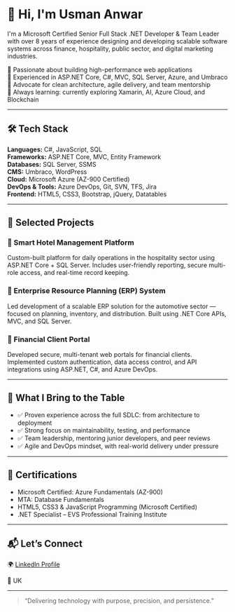 # 👋 Hi, I'm Usman Anwar

I'm a Microsoft Certified Senior Full Stack .NET Developer & Team Leader with over 8 years of experience designing and developing scalable software systems across finance, hospitality, public sector, and digital marketing industries.

🔹 Passionate about building high-performance web applications  
🔹 Experienced in ASP.NET Core, C#, MVC, SQL Server, Azure, and Umbraco  
🔹 Advocate for clean architecture, agile delivery, and team mentorship  
🔹 Always learning: currently exploring Xamarin, AI, Azure Cloud, and Blockchain

---

## 🛠 Tech Stack
**Languages:** C#, JavaScript, SQL  
**Frameworks:** ASP.NET Core, MVC, Entity Framework  
**Databases:** SQL Server, SSMS  
**CMS:** Umbraco, WordPress  
**Cloud:** Microsoft Azure (AZ-900 Certified)  
**DevOps & Tools:** Azure DevOps, Git, SVN, TFS, Jira  
**Frontend:** HTML5, CSS3, Bootstrap, jQuery, Datatables

---

## 💼 Selected Projects

### 🔹 Smart Hotel Management Platform  
Custom-built platform for daily operations in the hospitality sector using ASP.NET Core + SQL Server. Includes user-friendly reporting, secure multi-role access, and real-time record keeping.

### 🔹 Enterprise Resource Planning (ERP) System  
Led development of a scalable ERP solution for the automotive sector — focused on planning, inventory, and distribution. Built using .NET Core APIs, MVC, and SQL Server.

### 🔹 Financial Client Portal  
Developed secure, multi-tenant web portals for financial clients. Implemented custom authentication, data access control, and API integrations using ASP.NET, C#, and Azure DevOps.

---

## 🎯 What I Bring to the Table

- ✅ Proven experience across the full SDLC: from architecture to deployment
- ✅ Strong focus on maintainability, testing, and performance
- ✅ Team leadership, mentoring junior developers, and peer reviews
- ✅ Agile and DevOps mindset, with real-world delivery under pressure

---

## 📜 Certifications

- Microsoft Certified: Azure Fundamentals (AZ-900)  
- MTA: Database Fundamentals  
- HTML5, CSS3 & JavaScript Programming (Microsoft Certified)  
- .NET Specialist – EVS Professional Training Institute

---

## 📬 Let’s Connect

🌍 <a href="https://www.linkedin.com/in/usman-anwar-se/" target="_blank">LinkedIn Profile</a>  

📍 UK

---

> “Delivering technology with purpose, precision, and persistence.”  
